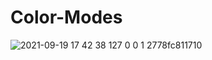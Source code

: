 # Color-Modes
![2021-09-19 17 42 38 127 0 0 1 2778fc811710](https://user-images.githubusercontent.com/8512868/133933724-7f302112-2765-44ad-bb12-6bce2eb4fd42.jpg)
